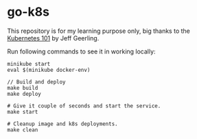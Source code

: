 # go-k8s

This repository is for my learning purpose only, big thanks to the [Kubernetes 101](https://www.youtube.com/playlist?list=PL2_OBreMn7FoYmfx27iSwocotjiikS5BD) by Jeff Geerling.

Run following commands to see it in working locally:

```
minikube start
eval $(minikube docker-env)

// Build and deploy
make build
make deploy

# Give it couple of seconds and start the service.
make start

# Cleanup image and k8s deployments.
make clean
```
